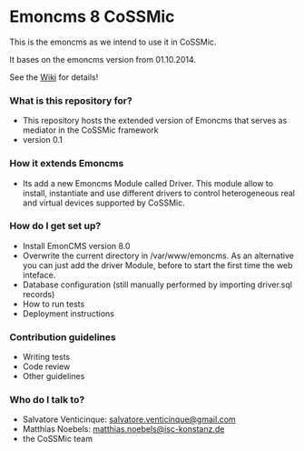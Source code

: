 # Emoncms 8 CoSSMic

This is the emoncms as we intend to use it in CoSSMic.

It bases on the emoncms version from 01.10.2014.

See the [Wiki](https://bitbucket.org/cossmic/emoncms/wiki) for details!

### What is this repository for? ###

* This repository hosts the extended version of Emoncms that serves as mediator in the CoSSMic framework
* version 0.1

### How it extends Emoncms ###
* Its add a new Emoncms Module called Driver. This module allow to install, instantiate and use different drivers to control heterogeneous real and virtual devices supported by CoSSMic.


### How do I get set up? ###

* Install EmonCMS version 8.0 
* Overwrite the current directory in /var/www/emoncms. As an alternative you can just add the driver Module, before to start the first time the web inteface.
* Database configuration  (still manually performed by importing driver.sql records)
* How to run tests
* Deployment instructions

### Contribution guidelines ###

* Writing tests
* Code review
* Other guidelines

### Who do I talk to? ###

* Salvatore Venticinque: salvatore.venticinque@gmail.com
* Matthias Noebels: matthias.noebels@isc-konstanz.de
* the CoSSMic team